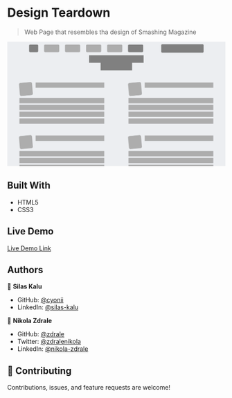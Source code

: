 # Design Teardown

> Web Page that resembles tha design of Smashing Magazine

![screenshot](DTScreenShot.png)


## Built With

- HTML5
- CSS3

## Live Demo

[Live Demo Link](https://rawcdn.githack.com/zdrale/DesignTearDown/f1cbf26b413ea7736b8389d4c31a1e7f4ba132e4/index.html)

## Authors

👤 **Silas Kalu**

- GitHub: [@cyonii ](https://github.com/cyonii )
- LinkedIn: [@silas-kalu](https://www.linkedin.com/in/silas-kalu-2a9a13199/ )

👤 **Nikola Zdrale**

- GitHub: [@zdrale](https://github.com/zdrale)
- Twitter: [@zdralenikola](https://twitter.com/zdralenikola)
- LinkedIn: [@nikola-zdrale](https://www.linkedin.com/in/nikola-zdrale/)

## 🤝 Contributing

Contributions, issues, and feature requests are welcome!
